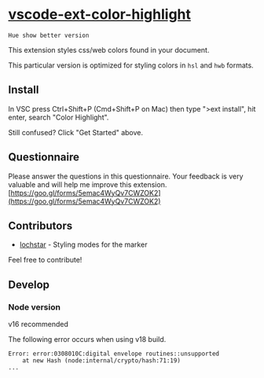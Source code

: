 # [vscode-ext-color-highlight](https://github.com/wangyunduo/vscode-ext-color-highlight)

`Hue show better version`

This extension styles css/web colors found in your document.

This particular version is optimized for styling colors in `hsl` and `hwb` formats.

## Install

In VSC press Ctrl+Shift+P (Cmd+Shift+P on Mac) then type ">ext install", hit enter, search "Color Highlight".

Still confused? Click "Get Started" above.

## Questionnaire

Please answer the questions in this questionnaire. Your feedback is very valuable and will help me improve this extension.
[https://goo.gl/forms/5emac4WyQv7CWZOK2](https://goo.gl/forms/5emac4WyQv7CWZOK2)

## Contributors

- [lochstar](https://github.com/lochstar) - Styling modes for the marker

Feel free to contribute!

## Develop

### Node version

v16 recommended

The following error occurs when using v18 build.

```plaintext
Error: error:0308010C:digital envelope routines::unsupported
    at new Hash (node:internal/crypto/hash:71:19)
...
```
